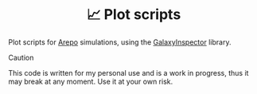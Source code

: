 <div align="center">
    <h1>📈 Plot scripts</h1>
</div>

Plot scripts for [Arepo](https://arepo-code.org/) simulations, using the [GalaxyInspector](https://github.com/Ezequiel92/GalaxyInspector) library.

> [!CAUTION]
> This code is written for my personal use and is a work in progress, thus it may break at any moment. Use it at your own risk.
